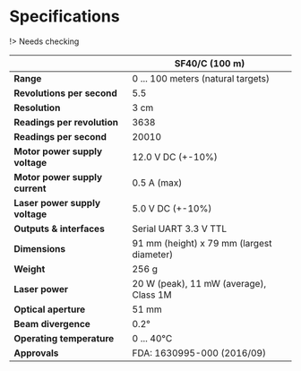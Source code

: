 # Specifications

!> Needs checking

| | SF40/C (100 m)|
|---|---|
| **Range** | 0 ... 100 meters (natural targets)|
| **Revolutions per second** | 5.5
| **Resolution** | 3 cm
| **Readings per revolution** | 3638
| **Readings per second** | 20010
| **Motor power supply voltage** | 12.0 V DC (+-10%)
| **Motor power supply current** | 0.5 A (max)
| **Laser power supply voltage** | 5.0 V DC (+-10%)
| **Outputs & interfaces** | Serial UART 3.3 V TTL 
| **Dimensions** | 91 mm (height) x 79 mm (largest diameter)
| **Weight** | 256 g
| **Laser power** | 20 W (peak), 11 mW (average), Class 1M
| **Optical aperture** | 51 mm
| **Beam divergence** | 0.2° |
| **Operating temperature** | 0 ... 40°C |
| **Approvals** | FDA: 1630995-000 (2016/09) |